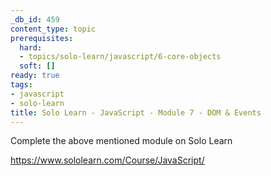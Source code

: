 ```yaml
---
_db_id: 459
content_type: topic
prerequisites:
  hard:
  - topics/solo-learn/javascript/6-core-objects
  soft: []
ready: true
tags:
- javascript
- solo-learn
title: Solo Learn - JavaScript - Module 7 - DOM & Events
---
```


Complete the above mentioned module on Solo Learn

https://www.sololearn.com/Course/JavaScript/